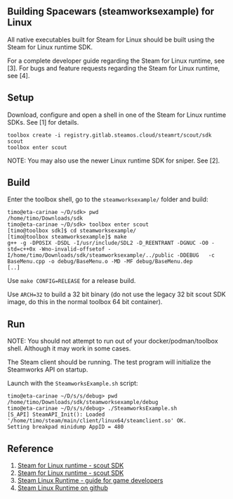 ## Building Spacewars (steamworksexample) for Linux

All native executables built for Steam for Linux should be built using the Steam for Linux runtime SDK.

For a complete developer guide regarding the Steam for Linux runtime, see [3]. For bugs and feature requests regarding the Steam for Linux runtime, see [4].

## Setup

Download, configure and open a shell in one of the Steam for Linux runtime SDKs. See [1] for details.

```
toolbox create -i registry.gitlab.steamos.cloud/steamrt/scout/sdk scout
toolbox enter scout
```

NOTE: You may also use the newer Linux runtime SDK for sniper. See [2].

## Build

Enter the toolbox shell, go to the `steamworksexample/` folder and build:

```
timo@eta-carinae ~/D/sdk> pwd
/home/timo/Downloads/sdk
timo@eta-carinae ~/D/sdk> toolbox enter scout
[timo@toolbox sdk]$ cd steamworksexample/
[timo@toolbox steamworksexample]$ make
g++ -g -DPOSIX -DSDL -I/usr/include/SDL2 -D_REENTRANT -DGNUC -O0 -std=c++0x -Wno-invalid-offsetof -I/home/timo/Downloads/sdk/steamworksexample/../public -DDEBUG   -c BaseMenu.cpp -o debug/BaseMenu.o -MD -MF debug/BaseMenu.dep
[..]
```

Use `make CONFIG=RELEASE` for a release build.

Use `ARCH=32` to build a 32 bit binary (do not use the legacy 32 bit scout SDK image, do this in the normal toolbox 64 bit container).

## Run

NOTE: You should not attempt to run out of your docker/podman/toolbox shell. Although it may work in some cases.

The Steam client should be running. The test program will initialize the Steamworks API on startup.

Launch with the `SteamworksExample.sh` script:

```
timo@eta-carinae ~/D/s/s/debug> pwd
/home/timo/Downloads/sdk/steamworksexample/debug
timo@eta-carinae ~/D/s/s/debug> ./SteamworksExample.sh
[S_API] SteamAPI_Init(): Loaded '/home/timo/steam/main/client/linux64/steamclient.so' OK.
Setting breakpad minidump AppID = 480
```

## Reference

1. [Steam for Linux runtime - scout SDK](https://gitlab.steamos.cloud/steamrt/scout/sdk)
2. [Steam for Linux runtime - scout SDK](https://gitlab.steamos.cloud/steamrt/sniper/sdk)
3. [Steam Linux Runtime - guide for game developers](https://gitlab.steamos.cloud/steamrt/steam-runtime-tools/-/blob/main/docs/slr-for-game-developers.md)
4. [Steam Linux Runtime on github](https://github.com/ValveSoftware/steam-runtime)
